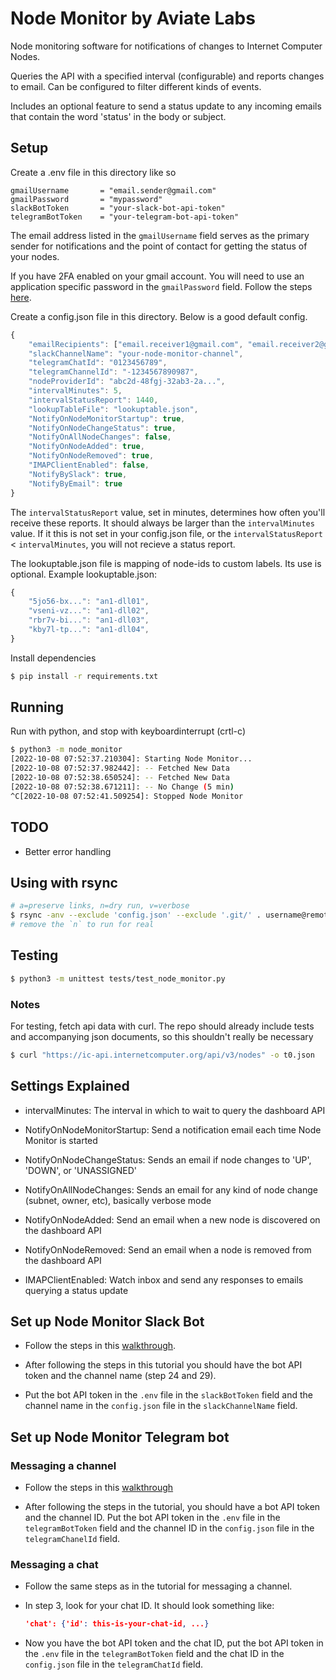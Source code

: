 # Node Monitor by Aviate Labs

Node monitoring software for notifications of changes to Internet Computer Nodes.

Queries the API with a specified interval (configurable) and reports changes to email.
Can be configured to filter different kinds of events.

Includes an optional feature to send a status update to any incoming emails that contain the word 'status' in the body or subject.


## Setup
Create a .env file in this directory like so
```text
gmailUsername       = "email.sender@gmail.com"
gmailPassword       = "mypassword"
slackBotToken       = "your-slack-bot-api-token"
telegramBotToken    = "your-telegram-bot-api-token"
```
The email address listed in the `gmailUsername` field serves as the primary sender for notifications and the point of contact for getting the status of your nodes. 

If you have 2FA enabled on your gmail account. You will need to use an application specific password in the `gmailPassword` field. Follow the steps [here](https://support.google.com/mail/answer/185833?hl=en-GB).


Create a config.json file in this directory. Below is a good default config.
```js
{
    "emailRecipients": ["email.receiver1@gmail.com", "email.receiver2@gmail.com"],
    "slackChannelName": "your-node-monitor-channel",
    "telegramChatId": "0123456789",
    "telegramChannelId": "-1234567890987",
    "nodeProviderId": "abc2d-48fgj-32ab3-2a...",
    "intervalMinutes": 5,
    "intervalStatusReport": 1440, 
    "lookupTableFile": "lookuptable.json",
    "NotifyOnNodeMonitorStartup": true,
    "NotifyOnNodeChangeStatus": true,
    "NotifyOnAllNodeChanges": false,
    "NotifyOnNodeAdded": true,
    "NotifyOnNodeRemoved": true,
    "IMAPClientEnabled": false,
    "NotifyBySlack": true,
    "NotifyByEmail": true
}
```
The `intervalStatusReport` value, set in minutes, determines how often you'll receive these reports. It should always be larger than the `intervalMinutes` value. If it this is not set in your config.json file, or the `intervalStatusReport` < `intervalMinutes`, you will not recieve a status report.

The lookuptable.json file is mapping of node-ids to custom labels. Its use is optional.
Example lookuptable.json:
```js
{
    "5jo56-bx...": "an1-dll01",
    "vseni-vz...": "an1-dll02",
    "rbr7v-bi...": "an1-dll03",
    "kby7l-tp...": "an1-dll04",
}
```


Install dependencies
```sh
$ pip install -r requirements.txt
```


## Running
Run with python, and stop with keyboardinterrupt (crtl-c)
```sh
$ python3 -m node_monitor
[2022-10-08 07:52:37.210304]: Starting Node Monitor...
[2022-10-08 07:52:37.982442]: -- Fetched New Data
[2022-10-08 07:52:38.650524]: -- Fetched New Data
[2022-10-08 07:52:38.671211]: -- No Change (5 min)
^C[2022-10-08 07:52:41.509254]: Stopped Node Monitor
```


## TODO
- Better error handling

## Using with rsync
```bash
# a=preserve links, n=dry run, v=verbose
$ rsync -anv --exclude 'config.json' --exclude '.git/' . username@remote_host:/root/directory
# remove the `n` to run for real
```

## Testing
```sh
$ python3 -m unittest tests/test_node_monitor.py
```
### Notes
For testing, fetch api data with curl. The repo should already include tests and accompanying json documents, so this shouldn't really be necessary
```sh
$ curl "https://ic-api.internetcomputer.org/api/v3/nodes" -o t0.json
```



## Settings Explained

- intervalMinutes: The interval in which to wait to query the dashboard API

- NotifyOnNodeMonitorStartup: Send a notification email each time Node Monitor is started

- NotifyOnNodeChangeStatus: Sends an email if node changes to 'UP', 'DOWN', or 'UNASSIGNED'

- NotifyOnAllNodeChanges: Sends an email for any kind of node change (subnet, owner, etc), basically verbose mode

- NotifyOnNodeAdded: Send an email when a new node is discovered on the dashboard API

- NotifyOnNodeRemoved: Send an email when a node is removed from the dashboard API

- IMAPClientEnabled: Watch inbox and send any responses to emails querying a status update

## Set up Node Monitor Slack Bot

- Follow the steps in this [walkthrough](https://app.tango.us/app/workflow/Setting-up-a-Node-Monitor-Bot-in-Slack--Step-by-Step-Instructions-c971a31e13a344dc8cba4c2ebc3f4e4e).

- After following the steps in this tutorial you should have the bot API token and the channel name (step 24 and 29).

- Put the bot API token in the `.env` file in the `slackBotToken` field and the channel name in the `config.json` file in the `slackChannelName` field.

## Set up Node Monitor Telegram bot

### Messaging a channel 
- Follow the steps in this [walkthrough](https://help.nethunt.com/en/articles/6467726-how-to-create-a-telegram-bot-and-use-it-to-post-in-telegram-channels)

- After following the steps in the tutorial, you should have a bot API token and the channel ID. Put the bot API token in the `.env` file in the `telegramBotToken` field and the channel ID in the `config.json` file in the `telegramChanelId` field.

### Messaging a chat 
- Follow the same steps as in the tutorial for messaging a channel.

- In step 3, look for your chat ID. It should look something like:
    ```json
    'chat': {'id': this-is-your-chat-id, ...}
    ```

- Now you have the bot API token and the chat ID, put the bot API token in the `.env` file in the `telegramBotToken` field and the chat ID in the `config.json` file in the `telegramChatId` field.